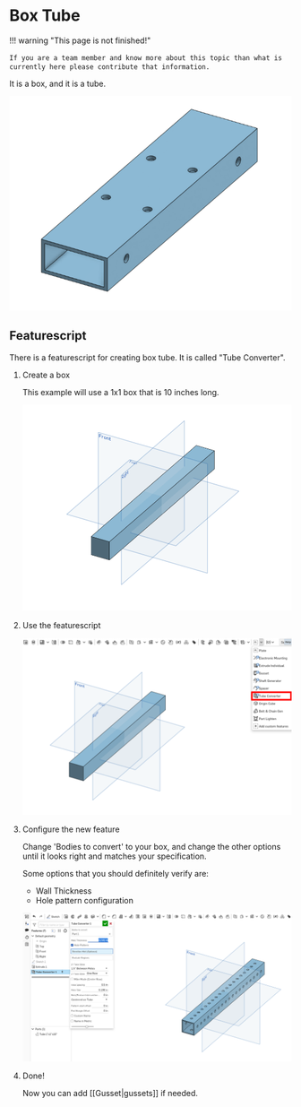 # Box Tube

!!! warning "This page is not finished!"

    If you are a team member and know more about this topic than what is currently here please contribute that information.

It is a box, and it is a tube.

![Example of 2x1 Box Tube](../assets/images/box-tube.png)

## Featurescript

There is a featurescript for creating box tube. It is called "Tube Converter".

1. Create a box
    
    This example will use a 1x1 box that is 10 inches long.

    ![](../assets/images/box-tube-featurescript-1.png)

2. Use the featurescript

    ![](../assets/images/box-tube-featurescript-2.png)

3. Configure the new feature

    Change 'Bodies to convert' to your box, and change the other options until it looks right and matches your specification. 

    Some options that you should definitely verify are:

    - Wall Thickness
    - Hole pattern configuration

    ![](../assets/images/box-tube-featurescript-3.png)

4. Done!

    Now you can add [[Gusset|gussets]] if needed.